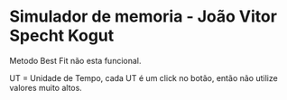 # Simulador de memoria - João Vitor Specht Kogut

  Metodo Best Fit não esta funcional.
  
  UT = Unidade de Tempo, cada UT é um click no botão, então não utilize valores muito altos.
  
